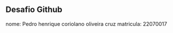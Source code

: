 Desafio Github
-------------------

nome: Pedro henrique coriolano oliveira cruz
matricula: 22070017